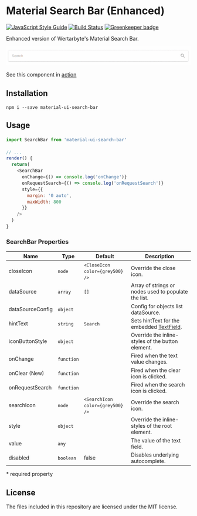 # Material Search Bar (Enhanced)
[![JavaScript Style Guide](https://img.shields.io/badge/code_style-standard-brightgreen.svg)](https://standardjs.com)
[![Build Status](https://travis-ci.org/TeamWertarbyte/material-ui-search-bar.svg?branch=master)](https://travis-ci.org/TeamWertarbyte/material-ui-search-bar)
[![Greenkeeper badge](https://badges.greenkeeper.io/TeamWertarbyte/material-ui-search-bar.svg)](https://greenkeeper.io/)

Enhanced version of Wertarbyte's Material Search Bar.

![Example](demo.gif)

See this component in [action](https://teamwertarbyte.github.io/material-ui-search-bar/)

## Installation
```shell
npm i --save material-ui-search-bar
```

## Usage
```js
import SearchBar from 'material-ui-search-bar'

// ...
render() {
  return(
    <SearchBar
      onChange={() => console.log('onChange')}
      onRequestSearch={() => console.log('onRequestSearch')}
      style={{
        margin: '0 auto',
        maxWidth: 800
      }}
    />
  )
}
```
### SearchBar Properties
|Name            |Type        |Default     |Description
|----------------|------------|------------|--------------------------------
|closeIcon       | `node` | `<CloseIcon color={grey500} />`           | Override the close icon.
|dataSource     | `array` | `[]` | Array of strings or nodes used to populate the list.
|dataSourceConfig     | `object` | | Config for objects list dataSource.
|hintText       | `string`  | `Search`| Sets hintText for the embedded [TextField](http://www.material-ui.com/#/components/text-field).
|iconButtonStyle| `object ` | | Override the inline-styles of the button element.
|onChange       | `function` |            | Fired when the text value changes.
|onClear (New)  | `function` |            | Fired when the clear icon is clicked.
|onRequestSearch       | `function` |            | Fired when the search icon is clicked.
|searchIcon       | `node` | `<SearchIcon color={grey500} />`           | Override the search icon.
|style       | `object` |            | Override the inline-styles of the root element.
|value       | `any` |            | The value of the text field.
|disabled    | `boolean`| false   | Disables underlying autocomplete.

\* required property

## License

The files included in this repository are licensed under the MIT license.
